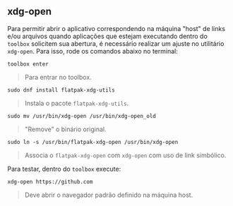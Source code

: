 ## xdg-open
Para permitir abrir o aplicativo correspondendo na máquina "host" de links e/ou arquivos quando aplicações que estejam executando dentro do `toolbox` solicitem sua abertura, é necessário realizar um ajuste no utilitário `xdg-open`. Para isso, rode os comandos abaixo no terminal:

```
toolbox enter
```
> Para entrar no toolbox.

```
sudo dnf install flatpak-xdg-utils
```
> Instala o pacote `flatpak-xdg-utils`.

```
sudo mv /usr/bin/xdg-open /usr/bin/xdg-open_old
```
> "Remove" o binário original.

```
sudo ln -s /usr/bin/flatpak-xdg-open /usr/bin/xdg-open
```
> Associa o `flatpak-xdg-open` com `xdg-open` com uso de link simbólico.

Para testar, dentro do `toolbox` execute:
```
xdg-open https://github.com
```
>  Deve abrir o navegador padrão definido na máquina host.